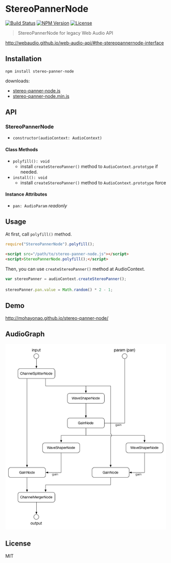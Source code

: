 # StereoPannerNode
[![Build Status](http://img.shields.io/travis/mohayonao/stereo-panner-node.svg?style=flat-square)](https://travis-ci.org/mohayonao/stereo-panner-node)
[![NPM Version](http://img.shields.io/npm/v/stereo-panner-node.svg?style=flat-square)](https://www.npmjs.org/package/stereo-panner-node)
[![License](http://img.shields.io/badge/license-MIT-brightgreen.svg?style=flat-square)](http://mohayonao.mit-license.org/)

> StereoPannerNode for legacy Web Audio API

http://webaudio.github.io/web-audio-api/#the-stereopannernode-interface

## Installation

```
npm install stereo-panner-node
```

downloads:

- [stereo-panner-node.js](https://raw.githubusercontent.com/mohayonao/stereo-panner-node/master/build/stereo-panner-node.js)
- [stereo-panner-node.min.js](https://raw.githubusercontent.com/mohayonao/stereo-panner-node/master/build/stereo-panner-node.min.js)

## API
### StereoPannerNode
  - `constructor(audioContext: AudioContext)`

#### Class Methods
  - `polyfill(): void`
    - install `createStereoPanner()` method to `AudioContext.prototype` if needed.
  - `install(): void`
    - install `createStereoPanner()` method to `AudioContext.prototype` force

#### Instance Attributes
  - `pan: AudioParam` _readonly_

## Usage

At first, call `polyfill()` method.

```js
require("StereoPannerNode").polyfill();
```

```html
<script src="/path/to/stereo-panner-node.js"></script>
<script>StereoPannerNode.polyfill();</script>
```

Then, you can use `createStereoPanner()` method at AudioContext.

```js
var stereoPanner = audioContext.createStereoPanner();

stereoPanner.pan.value = Math.random() * 2 - 1;
```


## Demo

http://mohayonao.github.io/stereo-panner-node/

## AudioGraph

![stereo-panner-node](assets/stereo-panner-node.png)

## License

MIT
